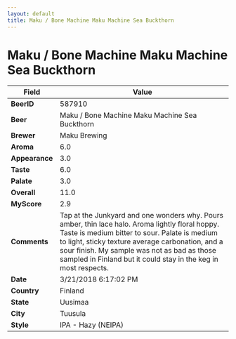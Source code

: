 ```yaml
---
layout: default
title: Maku / Bone Machine Maku Machine Sea Buckthorn
---
```


# Maku / Bone Machine Maku Machine Sea Buckthorn

| Field         | Value     |
|---------------|-----------|
| **BeerID** | 587910 |
| **Beer** | Maku / Bone Machine Maku Machine Sea Buckthorn |
| **Brewer** | Maku Brewing |
| **Aroma** | 6.0 |
| **Appearance** | 3.0 |
| **Taste** | 6.0 |
| **Palate** | 3.0 |
| **Overall** | 11.0 |
| **MyScore** | 2.9 |
| **Comments** | Tap at the Junkyard and one wonders why. Pours amber, thin lace halo. Aroma lightly floral hoppy. Taste is medium bitter to sour. Palate is medium to light, sticky texture average carbonation, and a sour finish. My sample was not as bad as those sampled in Finland but it could stay in the keg in most respects. |
| **Date** | 3/21/2018 6:17:02 PM |
| **Country** | Finland |
| **State** | Uusimaa |
| **City** | Tuusula |
| **Style** | IPA - Hazy (NEIPA) |
